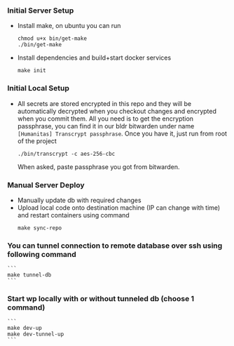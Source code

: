 ### Initial Server Setup
- Install make, on ubuntu you can run
    ```
    chmod u+x bin/get-make
    ./bin/get-make
    ```
- Install dependencies and build+start docker services
    ```
    make init
    ```

### Initial Local Setup
- All secrets are stored encrypted in this repo and they will be automatically decrypted when you checkout changes and encrypted when you commit them.
    All you need is to get the encryption passphrase, you can find it in our bldr bitwarden under name `[Humanitas] Transcrypt passphrase`.
    Once you have it, just run from root of the project
    ```
	./bin/transcrypt -c aes-256-cbc
    ```
    When asked, paste passphrase you got from bitwarden. 

### Manual Server Deploy
- Manually update db with required changes
- Upload local code onto destination machine (IP can change with time) and restart containers using command
    ```
    make sync-repo
    ```

### You can tunnel connection to remote database over ssh using following command
    ```
    make tunnel-db
    ```

### Start wp locally with or without tunneled db (choose 1 command)
    ```
    make dev-up
    make dev-tunnel-up
    ```

